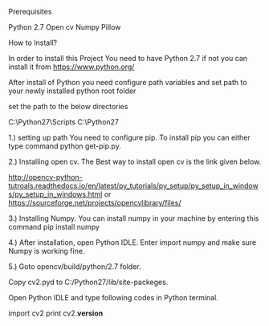 

Prerequisites

Python 2.7
Open cv
Numpy
Pillow


How to Install?


In order to install this Project You need to have Python 2.7 if not you can install it from https://www.python.org/


After install of Python you need configure path variables and set path to your newly installed python root folder

set the path to the below directories

C:\Python27\Scripts
C:\Python27

1.) setting up path You need to configure pip. To install pip you can either type command python get-pip.py. 

2.) Installing open cv. The Best way to install open cv is the link given below.

http://opencv-python-tutroals.readthedocs.io/en/latest/py_tutorials/py_setup/py_setup_in_windows/py_setup_in_windows.html
or 
https://sourceforge.net/projects/opencvlibrary/files/

3.) Installing Numpy. You can install numpy in your machine by entering this command pip install numpy

4.) After installation, open Python IDLE. Enter import numpy and make sure Numpy is working fine.

5.) Goto opencv/build/python/2.7 folder.

Copy cv2.pyd to C:/Python27/lib/site-packeges.

Open Python IDLE and type following codes in Python terminal.



import cv2
print cv2.__version__
